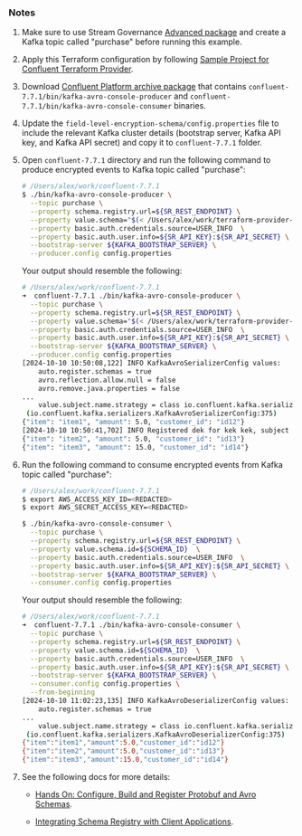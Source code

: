 ### Notes

1. Make sure to use Stream Governance [Advanced package](https://docs.confluent.io/cloud/current/stream-governance/packages.html#packages) and create a Kafka topic called "purchase" before running this example.
2. Apply this Terraform configuration by following [Sample Project for Confluent Terraform Provider](https://registry.terraform.io/providers/confluentinc/confluent/latest/docs/guides/sample-project).
3. Download [Confluent Platform archive package](https://docs.confluent.io/platform/current/installation/installing_cp/zip-tar.html) that contains `confluent-7.7.1/bin/kafka-avro-console-producer` and `confluent-7.7.1/bin/kafka-avro-console-consumer` binaries.
4. Update the `field-level-encryption-schema/config.properties` file to include the relevant Kafka cluster details (bootstrap server, Kafka API key, and Kafka API secret) and copy it to `confluent-7.7.1` folder.
5. Open `confluent-7.7.1` directory and run the following command to produce encrypted events to Kafka topic called "purchase":
    ```bash
    # /Users/alex/work/confluent-7.7.1
    $ ./bin/kafka-avro-console-producer \
      --topic purchase \
      --property schema.registry.url=${SR_REST_ENDPOINT} \
      --property value.schema="$(< /Users/alex/work/terraform-provider-confluent/examples/configurations/field-level-encryption-schema/schemas/avro/purchase.avsc)"  \
      --property basic.auth.credentials.source=USER_INFO  \
      --property basic.auth.user.info=${SR_API_KEY}:${SR_API_SECRET} \
      --bootstrap-server ${KAFKA_BOOTSTRAP_SERVER} \
      --producer.config config.properties
    ```
    Your output should resemble the following:
    ```bash
    # /Users/alex/work/confluent-7.7.1
    ➜  confluent-7.7.1 ./bin/kafka-avro-console-producer \
      --topic purchase \
      --property schema.registry.url=${SR_REST_ENDPOINT} \
      --property value.schema="$(< /Users/alex/work/terraform-provider-confluent/examples/configurations/field-level-encryption-schema/schemas/avro/purchase.avsc)"  \
      --property basic.auth.credentials.source=USER_INFO  \
      --property basic.auth.user.info=${SR_API_KEY}:${SR_API_SECRET} \
      --bootstrap-server ${KAFKA_BOOTSTRAP_SERVER} \
      --producer.config config.properties
    [2024-10-10 10:50:08,122] INFO KafkaAvroSerializerConfig values:
        auto.register.schemas = true
        avro.reflection.allow.null = false
        avro.remove.java.properties = false
    ...
        value.subject.name.strategy = class io.confluent.kafka.serializers.subject.TopicNameStrategy
     (io.confluent.kafka.serializers.KafkaAvroSerializerConfig:375)
    {"item": "item1", "amount": 5.0, "customer_id": "id12"}
    [2024-10-10 10:50:41,702] INFO Registered dek for kek kek, subject purchase-value (io.confluent.kafka.schemaregistry.encryption.FieldEncryptionExecutor:463)
    {"item": "item2", "amount": 5.0, "customer_id": "id13"}
    {"item": "item3", "amount": 15.0, "customer_id": "id14"}
    ```
6. Run the following command to consume encrypted events from Kafka topic called "purchase":
    ```bash
    # /Users/alex/work/confluent-7.7.1
    $ export AWS_ACCESS_KEY_ID=<REDACTED>
    $ export AWS_SECRET_ACCESS_KEY=<REDACTED>
    
    $ ./bin/kafka-avro-console-consumer \
      --topic purchase \
      --property schema.registry.url=${SR_REST_ENDPOINT} \
      --property value.schema.id=${SCHEMA_ID}  \
      --property basic.auth.credentials.source=USER_INFO  \
      --property basic.auth.user.info=${SR_API_KEY}:${SR_API_SECRET} \
      --bootstrap-server ${KAFKA_BOOTSTRAP_SERVER} \
      --consumer.config config.properties
    ```
    Your output should resemble the following:
    ```bash
    # /Users/alex/work/confluent-7.7.1
    ➜  confluent-7.7.1 ./bin/kafka-avro-console-consumer \
      --topic purchase \
      --property schema.registry.url=${SR_REST_ENDPOINT} \
      --property value.schema.id=${SCHEMA_ID}  \
      --property basic.auth.credentials.source=USER_INFO  \
      --property basic.auth.user.info=${SR_API_KEY}:${SR_API_SECRET} \
      --bootstrap-server ${KAFKA_BOOTSTRAP_SERVER} \
      --consumer.config config.properties \
      --from-beginning
    [2024-10-10 11:02:23,135] INFO KafkaAvroDeserializerConfig values:
        auto.register.schemas = true
    ...
        value.subject.name.strategy = class io.confluent.kafka.serializers.subject.TopicNameStrategy
     (io.confluent.kafka.serializers.KafkaAvroDeserializerConfig:375)
    {"item":"item1","amount":5.0,"customer_id":"id12"}
    {"item":"item2","amount":5.0,"customer_id":"id13"}
    {"item":"item3","amount":15.0,"customer_id":"id14"}
    ```
7. See the following docs for more details:

    * [Hands On: Configure, Build and Register Protobuf and Avro Schemas](https://developer.confluent.io/learn-kafka/schema-registry/configure-schemas-hands-on/).

    * [Integrating Schema Registry with Client Applications](https://developer.confluent.io/learn-kafka/schema-registry/integrate-schema-registry-with-clients/).
